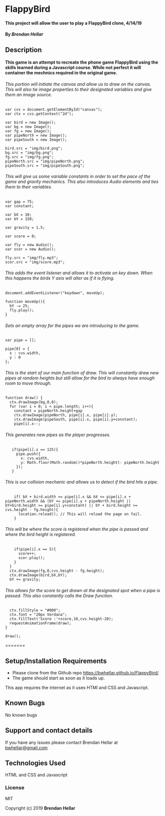 # FlappyBird

#### This project will allow the user to play a FlappyBird clone, 4/14/19


#### By _**Brendan Hellar**_

## Description


#### This game is an attempt to recreate the phone game FlappyBird using the skills learned during a Javascript course.  While not perfect it will container the mechnics required in the original game.

###### This portion will initiate the canvas and allow us to draw on the canvas.  This will also tie image properties to their designated variables and give them an image source.
```
var cvs = document.getElementById("canvas");
var ctx = cvs.getContext("2d");

var bird = new Image();
var bg = new Image();
var fg = new Image();
var pipeNorth = new Image();
var pipeSouth = new Image();

bird.src = "img/bird.png";
bg.src = "img/bg.png";
fg.src = "img/fg.png";
pipeNorth.src = "img/pipeNorth.png";
pipeSouth.src = "img/pipeSouth.png";
```
###### This will give us some variable constants in order to set the pace of the game and gravity mechanics.  This also introduces Audio elements and ties them to their variables.
```
var gap = 75;
var constant;

var bX = 10;
var bY = 150;

var gravity = 1.5;

var score = 0;

var fly = new Audio();
var scor = new Audio();

fly.src = "img/fly.mp3";
scor.src = "img/score.mp3";
```
###### This adds the event listener and allows it to activate on key down.  When this happens the birds Y axis will alter as if it is flying.
```
document.addEventListener("keydown", moveUp);

function moveUp(){
  bY -= 25;
  fly.play();
}
```
###### Sets an empty array for the pipes we are introducing to the game.
```
var pipe = [];

pipe[0] = {
  x : cvs.width,
  y : 0
};
```
###### This is the start of our main function of draw.  This will constantly draw new pipes at random heights but still allow for the bird to always have enough room to move through.
```
function draw() {
  ctx.drawImage(bg,0,0);
  for (var i = 0; i < pipe.length; i++){
    constant = pipeNorth.height+gap
    ctx.drawImage(pipeNorth, pipe[i].x, pipe[i].y);
    ctx.drawImage(pipeSouth, pipe[i].x, pipe[i].y+constant);
    pipe[i].x--;
 ```
 ######  This generates new pipes as the player progresses.
 ```
    if(pipe[i].x == 125){
      pipe.push({
        x: cvs.width,
        y: Math.floor(Math.random()*pipeNorth.height)- pipeNorth.height
      });
    }
```
###### This is our collision mechanic and allows us to detect if the bird hits a pipe.
```
    if( bX + bird.width >= pipe[i].x && bX <= pipe[i].x + pipeNorth.width && (bY <= pipe[i].y + pipeNorth.height || bY+bird.height >= pipe[i].y+constant) || bY + bird.height >=  cvs.height - fg.height){
      location.reload(); // This will reload the page on fail.
    }
```
###### This will be where the score is registered when the pipe is passed and where the bird height is registered.
```
    if(pipe[i].x == 5){
      score++;
      scor.play();
    }
  }
  ctx.drawImage(fg,0,cvs.height - fg.height);
  ctx.drawImage(bird,bX,bY);
  bY += gravity;
```
###### This allows for the score to get drawn at the designated spot when a pipe is passed. This also constantly calls the Draw function.
```
  ctx.fillStyle = "#000";
  ctx.font = "20px Verdana";
  ctx.fillText('Score :'+score,10,cvs.height-20);
  requestAnimationFrame(draw);
}

draw();
```
=======

## Setup/Installation Requirements

-   Please clone from the Github repo https://bwhellar.github.io/FlappyBird/
-   The game should start as soon as it loads up.

This app requires the internet as it uses HTMl and CSS and Javascript.

## Known Bugs

No known bugs

## Support and contact details

If you have any issues please contact Brendan Hellar at bwhellar@gmail.com

## Technologies Used

HTML and CSS and Javascript

### License

MIT

Copyright (c) 2019 **Brendan Hellar**
